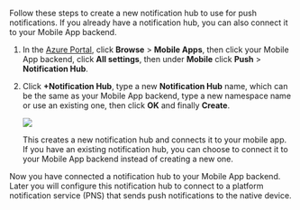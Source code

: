 Follow these steps to create a new notification hub to use for push notifications. If you already have a notification hub, you can also connect it to your Mobile App backend. 

1. In the [Azure Portal], click **Browse** > **Mobile Apps**, then click your Mobile App backend, click **All settings**, then under **Mobile** click **Push** > **Notification Hub**.

2. Click **+Notification Hub**, type a new **Notification Hub** name, which can be the same as your Mobile App backend, type a new namespace name or use an existing one, then click **OK** and finally **Create**.

	![](./media/app-service-mobile-create-notification-hub/create-new-hub-flow.png)

	This creates a new notification hub and connects it to your mobile app. If you have an existing notification hub, you can choose to connect it to your Mobile App backend instead of creating a new one.

Now you have connected a notification hub to your Mobile App backend. Later you will configure this notification hub to connect to a platform notification service (PNS) that sends push notifications to the native device.

[Azure Portal]: https://portal.azure.com/